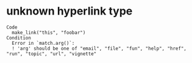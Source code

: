 # unknown hyperlink type

    Code
      make_link("this", "foobar")
    Condition
      Error in `match.arg()`:
      ! 'arg' should be one of "email", "file", "fun", "help", "href", "run", "topic", "url", "vignette"

